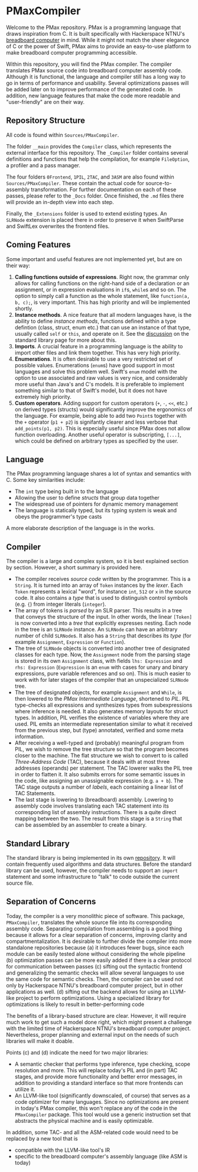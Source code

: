 # PMaxCompiler

Welcome to the PMax repository. PMax is a programming language that draws inspiration from C. It is built specifically with Hackerspace NTNU's [breadboard computer](https://github.com/hackerspace-ntnu/BreadboardComputer) in mind. While it might not match the sheer elegance of C or the power of Swift, PMax aims to provide an easy-to-use platform to make breadboard computer programming accessible. 

Within this repository, you will find the PMax compiler. The compiler translates PMax source code into breadboard computer assembly code. Although it is functional, the language and compiler still has a long way to go in terms of performance and usability. Several optimizations passes will be added later on to improve performance of the generated code. In addition, new language features that make the code more readable and "user-friendly" are on their way.

## Repository Structure

All code is found within `Sources/PMaxCompiler`. 

The folder `__main` provides the `Compiler` class, which represents the external interface for this repository. The `_Compiler` folder contains several definitions and functions that help the compilation, for example `FileOption`, a profiler and a pass manager.

The four folders `0Frontend`, `1PIL`, `2TAC`, and `3ASM` are also found within `Sources/PMaxCompiler`. These contain the actual code for source-to-assembly transformation. For further documentation on each of these passes, please refer to the `_Docs` folder. Once finished, the `.md` files there will provide an in-depth view into each step.

Finally, the `_Extensions` folder is used to extend existing types. An `SLRNode` extension is placed there in order to preserve it when SwiftParse and SwiftLex overwrites the frontend files.

## Coming Features

Some important and useful features are not implemented yet, but are on their way:
1. **Calling functions outside of expressions**. Right now, the grammar only allows for calling functions on the right-hand side of a declaration or an assignment, or in expression evaluations in `if`s, `while`s and so on. The option to simply call a function as the whole statement, like `function(a, b, c);`, is very important. This has high priority and will be implemented shortly.
2. **Instance methods**. A nice feature that all modern languages have, is the ability to define _instance methods_, functions defined within a type defintion (class, struct, enum etc.) that can use an instance of that type, usually called `self` or `this`, and operate on it. See the [discussion](https://github.com/Fleli/PMax-StdLib) on the standard library page for more about this.
3. **Imports**. A crucial feature in a programming language is the ability to import other files and link them together. This has very high priority.
4. **Enumerations**. It is often desirable to use a very restricted set of possible values. Enumerations (`enum`s) have good support in most languages and solve this problem well. Swift's `enum` model with the option to use associated and raw values is very nice, and considerably more useful than Java's and C's models. It is preferable to implement something similar to that of Swift's model, but it does not have extremely high priority.
5. **Custom operators**. Adding support for custom operators (`+`, `-`, `<<`, etc.) on derived types (structs) would significantly improve the ergonomics of the language. For example, being able to add two `Point`s together with the `+` operator (`p1 + p2`) is signifantly clearer and less verbose that `add_points(p1, p2)`. This is especially useful since PMax does not allow function overloading. Another useful operator is subscripting, `[...]`, which could be defined on arbitrary types as specified by the user.  

## Language

The PMax programming language shares a lot of syntax and semantics with C. Some key similarities include:
- The `int` type being built in to the language
- Allowing the user to define _structs_ that group data together
- The widespread use of pointers for dynamic memory management
- The language is statically typed, but its typing system is weak and obeys the programmer's type casts

A more elaborate description of the language is in the works.

## Compiler

The compiler is a large and complex system, so it is best explained section by section. However, a short summary is provided here.
- The compiler receives _source code_ written by the programmer. This is a `String`. It is turned into an array of `Token` instances by the _lexer_. Each `Token` represents a lexical "word", for instance `int`, `512` or `x` in the source code. It also contains a _type_ that is used to distinguish control symbols (e.g. `{`) from integer literals (`integer`).
- The array of tokens is _parsed_ by an SLR parser. This results in a tree that conveys the structure of the input. In other words, the linear `[Token]` is now converted into a _tree_ that explicitly expresses nesting. Each node in the tree is an `SLRNode` instance. An `SLRNode` can have an arbitrary number of child `SLRNode`s. It also has a `String` that describes its _type_ (for example `Assignment`, `Expression` or `Function`).
- The tree of `SLRNode` objects is converted into another tree of designated classes for each type. Now, the `Assignment` node from the parsing stage is stored in its own `Assignment` class, with fields `lhs: Expression` and `rhs: Expression` (`Expression` is an `enum` with cases for unary and binary expressions, pure variable references and so on). This is much easier to work with for later stages of the compiler that an unspecialized `SLRNode` tree.
- The tree of designated objects, for example `Assignment` and `While`, is then lowered to the _PMax Intermediate Language_, shortened to _PIL_. PIL type-checks all expressions and synthesizes types from subexpressions where inference is needed. It also generates memory layouts for struct types. In addition, PIL verifies the existence of variables where they are used. PIL emits an intermediate representation similar to what it received from the previous step, but (type) annotated, verified and some meta information.
- After receiving a well-typed and (probably) meaningful program from PIL, we wish to remove the tree structure so that the program becomes closer to the machine. The flat structure we wish to convert to is called _Three-Address Code_ (TAC), because it deals with at most three addresses (operands) per statement. The TAC lowerer walks the PIL tree in order to flatten it. It also submits errors for some semantic issues in the code, like assigning an unassignable expression (e.g. `a + b`). The TAC stage outputs a number of _labels_, each containing a linear list of TAC Statements.
- The last stage is lowering to (breadboard) assembly. Lowering to assembly code involves translating each TAC statement into its corresponding list of assembly instructions. There is a quite direct mapping between the two. The result from this stage is a `String` that can be assembled by an assembler to create a binary.

## Standard Library

The standard library is being implemented in its own [repository](https://github.com/Fleli/PMax-StdLib). It will contain frequently used algorithms and data structures. Before the standard library can be used, however, the compiler needs to support an `import` statement and some infrastructure to "talk" to code outside the current source file.

## Separation of Concerns

Today, the compiler is a very monolithic piece of software. This package, `PMaxCompiler`, translates the whole source file into its corresponding assembly code. Separating compilation from assembling is a good thing because it allows for a clear separation of concerns, improving clarity and compartmentalization. It is desirable to further divide the compiler into more standalone repositories because
(a) it introduces fewer bugs, since each module can be easily tested alone without considering the whole pipeline
(b) optimization passes can be more easily added if there is a clear protocol for communication between passes
(c) sifting out the syntactic frontend and generalizing the semantic checks will allow several languages to use the same code for semantic checks. Then, the compiler can be used not only by Hackerspace NTNU's breadboard computer project, but in other applications as well. 
(d) sifting out the backend allows for using an LLVM-like project to perform optimizations. Using a specialized library for optimizations is likely to result in better-performing code

The benefits of a library-based structure are clear. However, it will require much work to get such a model done right, which might present a challenge with the limited time of Hackerspace NTNU's breadboard computer project. Nevertheless, proper planning and external input on the needs of such libraries will make it doable.

Points (c) and (d) indicate the need for two major libraries:
- A semantic checker that performs type inference, type checking, scope resolution and more. This will replace today's PIL and (in part) TAC stages, and provide more functionality and better error messages, in addition to providing a standard interface so that more frontends can utilize it.
- An LLVM-like tool (significantly downscaled, of course) that serves as a code optimizer for many languages. Since no optimizations are present in today's PMax compiler, this won't replace any of the code in the `PMaxCompiler` package. This tool would use a generic instruction set that abstracts the physical machine and is easily optimizable.

In addition, some TAC- and all the ASM-related code would need to be replaced by a new tool that is
- compatible with the LLVM-like tool's IR
- specific to the breadboard computer's assembly language (like ASM is today)
